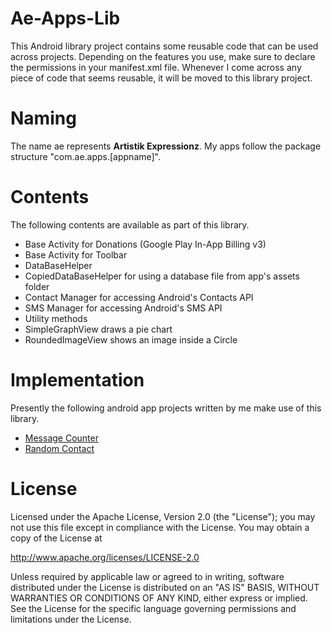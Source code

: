 Ae-Apps-Lib
===============
This Android library project contains some reusable code that can be used across projects. Depending on the features you use, make sure to declare the permissions in your manifest.xml file. Whenever I come across any piece of code that seems reusable, it will be moved to this library project.

Naming
======
The name ae represents **Artistik Expressionz**. My apps follow the package structure "com.ae.apps.[appname]".

Contents
========
The following contents are available as part of this library.
* Base Activity for Donations (Google Play In-App Billing v3)
* Base Activity for Toolbar
* DataBaseHelper
* CopiedDataBaseHelper for using a database file from app's assets folder
* Contact Manager for accessing Android's Contacts API
* SMS Manager for accessing Android's SMS API
* Utility methods
* SimpleGraphView draws a pie chart
* RoundedImageView shows an image inside a Circle

Implementation
==============
Presently the following android app projects written by me make use of this library.
* <a href="https://github.com/midhunhk/message-counter">Message Counter</a>
* <a href="https://github.com/midhunhk/random-contact">Random Contact</a>

License
=======
 Licensed under the Apache License, Version 2.0 (the "License");
 you may not use this file except in compliance with the License.
 You may obtain a copy of the License at
  
 http://www.apache.org/licenses/LICENSE-2.0
  
 Unless required by applicable law or agreed to in writing, software
 distributed under the License is distributed on an "AS IS" BASIS,
 WITHOUT WARRANTIES OR CONDITIONS OF ANY KIND, either express or implied.
 See the License for the specific language governing permissions and
 limitations under the License.
